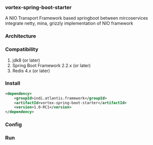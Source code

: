 
### vortex-spring-boot-starter
A NIO Transport Framework based springboot between mircoservices 
integrate netty, mina, grizzly implementation of NIO framework
### Architecture

### Compatibility

1. jdk8 (or later)
2. Spring Boot Framework 2.2.x (or later)
3. Redis 4.x (or later)

### Install

```xml
<dependency>
	<groupId>indi.atlantis.framework</groupId>
	<artifactId>vortex-spring-boot-starter</artifactId>
	<version>1.0-RC1</version>
</dependency>
```



### Config
### Run



